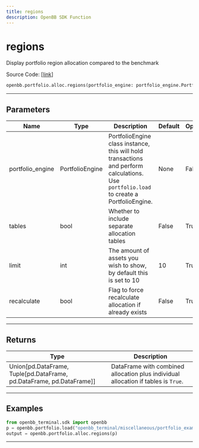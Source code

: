```yaml
---
title: regions
description: OpenBB SDK Function
---
```


# regions

Display portfolio region allocation compared to the benchmark

Source Code: [[link](https://github.com/OpenBB-finance/OpenBBTerminal/tree/main/openbb_terminal/portfolio/portfolio_model.py#L902)]

```python
openbb.portfolio.alloc.regions(portfolio_engine: portfolio_engine.PortfolioEngine, limit: int = 10, tables: bool = False, recalculate: bool = False)
```

---

## Parameters

| Name | Type | Description | Default | Optional |
| ---- | ---- | ----------- | ------- | -------- |
| portfolio_engine | PortfolioEngine | PortfolioEngine class instance, this will hold transactions and perform calculations.<br/>Use `portfolio.load` to create a PortfolioEngine. | None | False |
| tables | bool | Whether to include separate allocation tables | False | True |
| limit | int | The amount of assets you wish to show, by default this is set to 10 | 10 | True |
| recalculate | bool | Flag to force recalculate allocation if already exists | False | True |


---

## Returns

| Type | Description |
| ---- | ----------- |
| Union[pd.DataFrame, Tuple[pd.DataFrame, pd.DataFrame, pd.DataFrame]] | DataFrame with combined allocation plus individual allocation if tables is `True`. |
---

## Examples

```python
from openbb_terminal.sdk import openbb
p = openbb.portfolio.load("openbb_terminal/miscellaneous/portfolio_examples/holdings/example.csv")
output = openbb.portfolio.alloc.regions(p)
```

---

